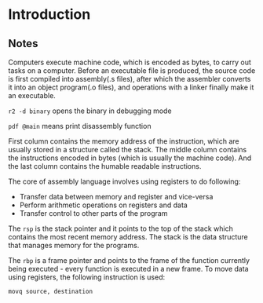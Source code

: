 # Introduction

## Notes
Computers execute machine code, which is encoded as bytes, to carry out tasks on a computer. Before an executable file is produced, the source code is first compiled into assembly(.s files), after which the assembler converts it into an object program(.o files), and operations with a linker finally make it an executable.

`r2 -d binary` opens the binary in debugging mode

`pdf @main` means print disassembly function

First column contains the memory address of the instruction, which are usually stored in a structure called the stack.
The middle column contains the instructions encoded in bytes (which is usually the machine code).
And the last column contains the humable readable instructions.

The core of assembly language involves using registers to do following:
* Transfer data between memory and register and vice-versa
* Perform arithmetic operations on registers and data
* Transfer control to other parts of the program

The `rsp` is the stack pointer and it points to the top of the stack which contains the most recent memory address. The stack is the data structure that manages memory for the programs.

The `rbp` is a frame pointer  and points to the frame of the function currently being executed - every function is executed in a new frame. To move data using registers, the following instruction is used:

`movq source, destination`